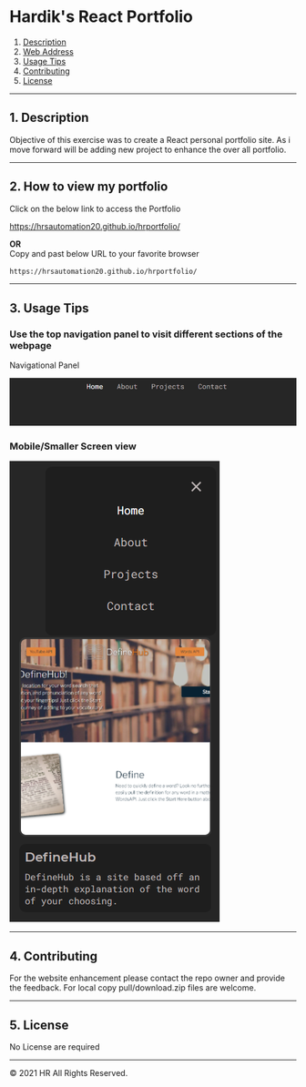 # Hardik's React Portfolio 

1. [Description](#desc)
2. [Web Address](#web-address)
3. [Usage Tips](#usage)
4. [Contributing](#contributing)
5. [License](#license)

---

<a name="desc"></a>

## 1. Description

Objective of this exercise was to create a  React personal portfolio site. As i move forward will be adding new project to enhance the over all portfolio.


---

<a name="web-address"></a>

## 2. How to view my portfolio

Click on the below link to access the Portfolio

https://hrsautomation20.github.io/hrportfolio/

<b>OR</b><br> Copy and past below URL to your favorite browser

```html
https://hrsautomation20.github.io/hrportfolio/
```

---

<a name="usage"></a>

## 3. Usage Tips

### Use the top navigation panel to visit different sections of the webpage

Navigational Panel

![nav-menu](./src/assets/images/reactNav.PNG?raw=true "Navigational Menu")


### Mobile/Smaller Screen view

![nav-menu](./src/assets/images/reactMob.PNG?raw-true "Body")

---

<a name="contributing"></a>

## 4. Contributing

For the website enhancement please contact the repo owner and provide the feedback. For local copy pull/download.zip files are welcome.

---

<a name="license"></a>

## 5. License

No License are required

---

© 2021 HR All Rights Reserved.
